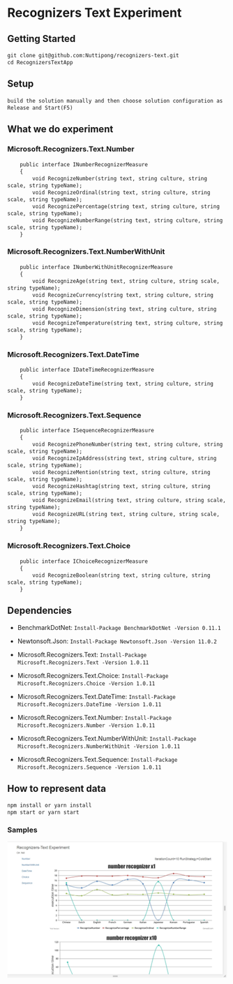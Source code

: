 # Recognizers Text Experiment

## Getting Started

    git clone git@github.com:Nuttipong/recognizers-text.git
    cd RecognizersTextApp

## Setup
  
    build the solution manually and then choose solution configuration as Release and Start(F5)

## What we do experiment

### Microsoft.Recognizers.Text.Number
```
    public interface INumberRecognizerMeasure
    {
        void RecognizeNumber(string text, string culture, string scale, string typeName);
        void RecognizeOrdinal(string text, string culture, string scale, string typeName);
        void RecognizePercentage(string text, string culture, string scale, string typeName);
        void RecognizeNumberRange(string text, string culture, string scale, string typeName);
    }
```

### Microsoft.Recognizers.Text.NumberWithUnit
```
    public interface INumberWithUnitRecognizerMeasure
    {
        void RecognizeAge(string text, string culture, string scale, string typeName);
        void RecognizeCurrency(string text, string culture, string scale, string typeName);
        void RecognizeDimension(string text, string culture, string scale, string typeName);
        void RecognizeTemperature(string text, string culture, string scale, string typeName);
    }
```

### Microsoft.Recognizers.Text.DateTime
```
    public interface IDateTimeRecognizerMeasure
    {
        void RecognizeDateTime(string text, string culture, string scale, string typeName);
    }
```

### Microsoft.Recognizers.Text.Sequence
```
    public interface ISequenceRecognizerMeasure
    {
        void RecognizePhoneNumber(string text, string culture, string scale, string typeName);
        void RecognizeIpAddress(string text, string culture, string scale, string typeName);
        void RecognizeMention(string text, string culture, string scale, string typeName);
        void RecognizeHashtag(string text, string culture, string scale, string typeName);
        void RecognizeEmail(string text, string culture, string scale, string typeName);
        void RecognizeURL(string text, string culture, string scale, string typeName);
    }
```

### Microsoft.Recognizers.Text.Choice
```
    public interface IChoiceRecognizerMeasure
    {
        void RecognizeBoolean(string text, string culture, string scale, string typeName);
    }
```

## Dependencies

* BenchmarkDotNet:
`Install-Package BenchmarkDotNet -Version 0.11.1`

* Newtonsoft.Json:
`Install-Package Newtonsoft.Json -Version 11.0.2`

* Microsoft.Recognizers.Text:
`Install-Package Microsoft.Recognizers.Text -Version 1.0.11`

* Microsoft.Recognizers.Text.Choice:
`Install-Package Microsoft.Recognizers.Choice -Version 1.0.11`
   
* Microsoft.Recognizers.Text.DateTime:
`Install-Package Microsoft.Recognizers.DateTime -Version 1.0.11`

* Microsoft.Recognizers.Text.Number:
`Install-Package Microsoft.Recognizers.Number -Version 1.0.11`

* Microsoft.Recognizers.Text.NumberWithUnit:
`Install-Package Microsoft.Recognizers.NumberWithUnit -Version 1.0.11`

* Microsoft.Recognizers.Text.Sequence:
`Install-Package Microsoft.Recognizers.Sequence -Version 1.0.11`

## How to represent data
  
    npm install or yarn install
    npm start or yarn start
    
### Samples
![alt text](https://github.com/Nuttipong/recognizers-text/blob/master/RecognizersTextApp/RecognizersTextApp/screenshot.png)

    

